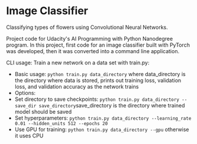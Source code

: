# Image Classifier

Classifying types of flowers using Convolutional Neural Networks.

Project code for Udacity's AI Programming with Python Nanodegree program. In this project, first code for an image classifier built with PyTorch was developed, then it was converted into a command line application.

CLI usage:
Train a new network on a data set with train.py:
 * Basic usage: `python train.py data_directory` where data_directory is the directory where data is stored, prints out training loss, validation loss, and validation accuracy as the network trains
 * Options:
  * Set directory to save checkpoints: `python train.py data_directory --save_dir save_directory`save_directory is the directory where trained model should be saved
  * Set hyperparameters: `python train.py data_directory --learning_rate 0.01 --hidden_units 512 --epochs 20`
  * Use GPU for training: `python train.py data_directory --gpu` otherwise it uses CPU
